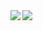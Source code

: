 
<img align = 'left' src = 'https://github-stats-aph2-fix3ehkm6-12ya.vercel.app/api?username=12ya&show=reviews,discussions_started,discussions_answered,prs_merged,prs_merged_percentage&show_icons=true&theme=onedark'/>

<img align = 'left' src = 'https://github-readme-stats.vercel.app/api/top-langs/?username=12ya&layout=compact&show_icons=true&theme=onedark'/>

